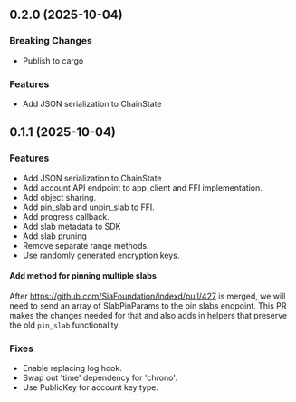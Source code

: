 ## 0.2.0 (2025-10-04)

### Breaking Changes

- Publish to cargo

### Features

- Add JSON serialization to ChainState

## 0.1.1 (2025-10-04)

### Features

- Add JSON serialization to ChainState
- Add account API endpoint to app_client and FFI implementation.
- Add object sharing.
- Add pin_slab and unpin_slab to FFI.
- Add progress callback.
- Add slab metadata to SDK
- Add slab pruning
- Remove separate range methods.
- Use randomly generated encryption keys.

#### Add method for pinning multiple slabs

After https://github.com/SiaFoundation/indexd/pull/427 is merged, we will need to send an array of SlabPinParams to the pin slabs endpoint.  This PR makes the changes needed for that and also adds in helpers that preserve the old `pin_slab` functionality.

### Fixes

- Enable replacing log hook.
- Swap out 'time' dependency for 'chrono'.
- Use PublicKey for account key type.
